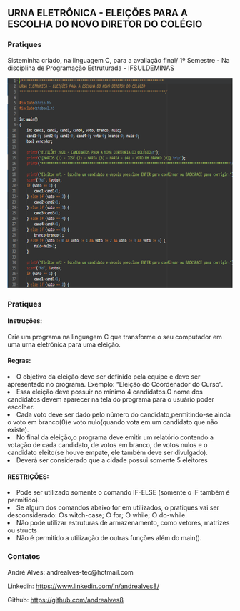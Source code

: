 

<h2>URNA ELETRÔNICA - ELEIÇÕES PARA A ESCOLHA DO NOVO DIRETOR DO COLÉGIO</h2>                            



<h3>Pratiques</h3>

<p>Sisteminha criado, na linguagem C, para a avaliação final/ 1º Semestre - Na disciplina de Programação Estruturada - IFSULDEMINAS</p>

<img src="./imagens/img.png" height="470" width="800">



<h3>Pratiques</h3>

<h4>Instruções:</h4>


<p>Crie um programa na linguagem C que transforme o seu computador em uma urna eletrônica para uma eleição.</p>



<p><h4>Regras:</h4>
<lu>
    <li>O objetivo da eleição deve ser definido pela equipe e deve ser apresentado no
        programa. Exemplo: “​Eleição do Coordenador do Curso​”.</li>
    <li>Essa eleição deve possuir no mínimo 4 candidatos.O nome dos candidatos devem  aparecer na tela do programa para o usuário poder escolher.</li>
    <li>Cada voto deve ser dado pelo número do candidato,permitindo-se ainda o voto em branco(0)e voto nulo(quando vota em um candidato que não existe).</li>
  <li>No final da eleição,o programa deve emitir um relatório contendo a votação de cada candidato, de votos em branco, de votos nulos e o candidato eleito(se houve empate, ele também deve ser divulgado).</li>
    <li>Deverá ser considerado que a cidade possui somente 5 eleitores</li>
</lu></p>



<p><h4>RESTRIÇÕES:
</h4>
<lu>
<li>Pode ser utilizado somente o comando IF-ELSE (somente o IF também é permitido).</li>
<li>Se algum dos comandos abaixo for em utilizados, o pratiques vai ser desconsiderado: ○s witch-case; ○ for; ○ while; ○ do-while.</li>
<li>Não pode utilizar estruturas de armazenamento, como vetores, matrizes ou structs</li>
<li>Não é permitido a utilização de outras funções além do main().</li>
    </lu></p>
    
<h3>Contatos</h3>
André Alves: andrealves-tec@hotmail.com

Linkedin: https://www.linkedin.com/in/andrealves8/

Github: https://github.com/andrealves8





